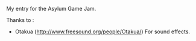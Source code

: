My entry for the Asylum Game Jam.

Thanks to : 
- Otakua (http://www.freesound.org/people/Otakua/)  For sound effects.